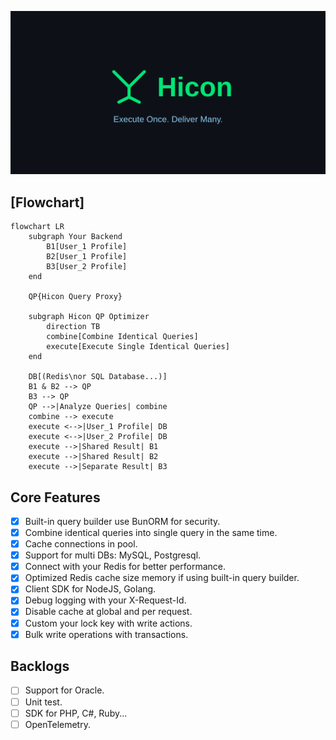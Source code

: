 ![img.png](img.png)

## [Flowchart]

```mermaid
flowchart LR
    subgraph Your Backend
        B1[User_1 Profile]
        B2[User_1 Profile]
        B3[User_2 Profile]
    end

    QP{Hicon Query Proxy}

    subgraph Hicon QP Optimizer
        direction TB
        combine[Combine Identical Queries]
        execute[Execute Single Identical Queries]
    end

    DB[(Redis\nor SQL Database...)]
    B1 & B2 --> QP
    B3 --> QP
    QP -->|Analyze Queries| combine
    combine --> execute
    execute <-->|User_1 Profile| DB
    execute <-->|User_2 Profile| DB
    execute -->|Shared Result| B1
    execute -->|Shared Result| B2
    execute -->|Separate Result| B3
```

## Core Features

- [x] Built-in query builder use BunORM for security.
- [x] Combine identical queries into single query in the same time.
- [x] Cache connections in pool.
- [x] Support for multi DBs: MySQL, Postgresql.
- [x] Connect with your Redis for better performance.
- [x] Optimized Redis cache size memory if using built-in query builder.
- [x] Client SDK for NodeJS, Golang.
- [x] Debug logging with your X-Request-Id.
- [x] Disable cache at global and per request.
- [x] Custom your lock key with write actions.
- [x] Bulk write operations with transactions.

## Backlogs

- [ ] Support for Oracle.
- [ ] Unit test.
- [ ] SDK for PHP, C#, Ruby...
- [ ] OpenTelemetry.
